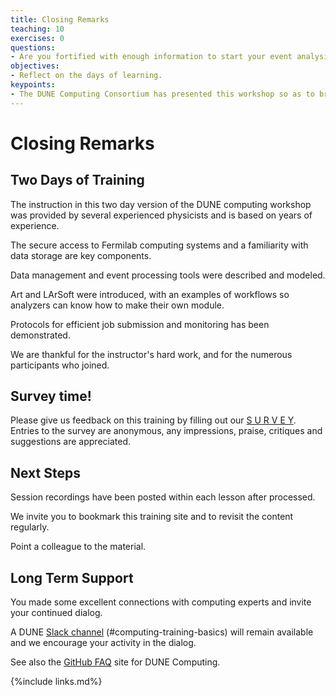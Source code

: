 ```yaml
---
title: Closing Remarks
teaching: 10
exercises: 0
questions:
- Are you fortified with enough information to start your event analysis?
objectives:
- Reflect on the days of learning.
keypoints:
- The DUNE Computing Consortium has presented this workshop so as to broaden the use of software tools used for analysis.
---
```


# Closing Remarks

<!--
## Video Session

The session will be captured on video a placed here after the workshop for asynchronous study.

<center>
<iframe width="560" height="315" src="https://www.youtube.com/embed/hdjR4M6B8FM" title="DUNE Computing Tutorial May 2022 Closing Remarks" frameborder="0" allow="accelerometer; autoplay; clipboard-write; encrypted-media; gyroscope; picture-in-picture" allowfullscreen></iframe>
</center>-->

## Two Days of Training

The instruction in this two day version of the DUNE computing workshop was provided by several experienced physicists and is based on years of experience. 

The secure access to Fermilab computing systems and a familiarity with data storage are key components.

Data management and event processing tools were described and modeled. 

Art and LArSoft were introduced, with an examples of workflows so analyzers can know how to make their own module. 

Protocols for efficient job submission and monitoring has been demonstrated.

We are thankful for the instructor's hard work, and for the numerous participants who joined.

##  Survey time!

Please give us feedback on this training by filling out our [S U R V E Y](https://forms.gle/qPW8t97EWvbxQtKGA). Entries to the survey are anonymous, any impressions, praise, critiques and suggestions are appreciated.

##  Next Steps

Session recordings have been posted within each lesson after processed.

We invite you to bookmark this training site and to revisit the content regularly.

Point a colleague to the material.

## Long Term Support

You made some excellent connections with computing experts and invite your continued dialog.

A DUNE [Slack channel][dune-slack] (#computing-training-basics) will remain available and we encourage your activity in the dialog.

See also the [GitHub FAQ][dune-faq] site for DUNE Computing.

[dune-slack]: https://dunescience.slack.com/archives/C02TJDHUQPR
[dune-faq]: https://github.com/DUNE/FAQ/issues

{%include links.md%} 
